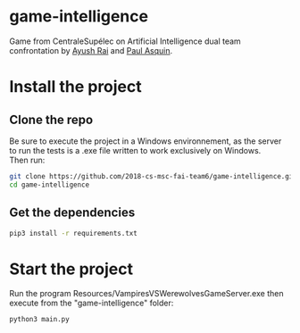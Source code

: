# game-intelligence
Game from CentraleSupélec on Artificial Intelligence dual team confrontation by [Ayush Rai](https://www.linkedin.com/in/ayush-rai-8ab9b24a/) and [Paul Asquin](https://www.linkedin.com/in/paulasquin).

# Install the project  

## Clone the repo
Be sure to execute the project in a Windows environnement, as the server to run the tests is a .exe file written to work exclusively on Windows.  
Then run:   
```bash
git clone https://github.com/2018-cs-msc-fai-team6/game-intelligence.git
cd game-intelligence
```

## Get the dependencies
```bash
pip3 install -r requirements.txt
```

# Start the project  
Run the program Resources/VampiresVSWerewolvesGameServer.exe then execute from the "game-intelligence" folder:  
```bash
python3 main.py
```
